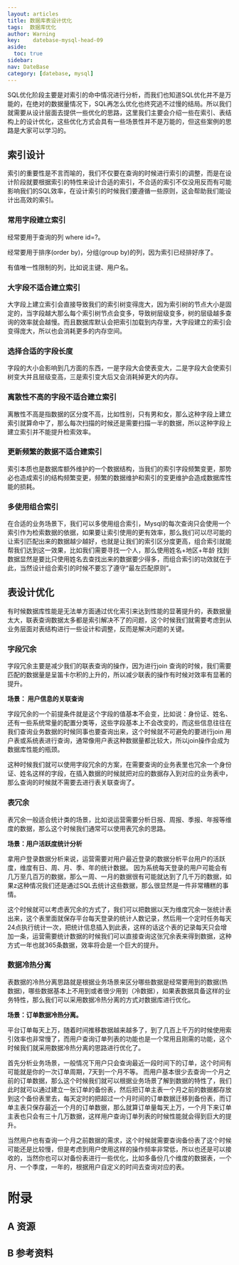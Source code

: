 ```yaml
---
layout: articles
title: 数据库表设计优化
tags:  数据库优化
author: Warning
key:    datebase-mysql-head-09
aside:
  toc: true
sidebar:
nav: DateBase
category: [datebase, mysql]
---
```


SQL优化阶段主要是对索引的命中情况进行分析，而我们也知道SQL优化并不是万能的，在绝对的数据量情况下，SQL再怎么优化也终究逃不过慢的结局。所以我们就需要从设计层面去提供一些优化的思路，这里我们主要会介绍一些在索引、表结构上的设计优化，这些优化方式会具有一些场景性并不是万能的，但这些案例的思路是大家可以学习的。


<!--more-->

## **索引设计**

索引的重要性是不言而喻的，我们不仅要在查询的时候进行索引的调整，而是在设计阶段就要根据索引的特性来设计合适的索引，不合适的索引不仅没用反而有可能影响我们的SQL效率，在设计索引的时候我们要遵循一些原则，这会帮助我们能设计出高效的索引。



### **常用字段建立索引**

经常要用于查询的列 where id=?。

经常要用于排序(order by)，分组(group by)的列，因为索引已经排好序了。

有值唯一性限制的列，比如说主键、用户名。



### **大字段不适合建立索引**

大字段上建立索引会直接导致我们的索引树变得庞大，因为索引树的节点大小是固定的，当字段越大那么每个索引树节点会变多，导致树层级变多，树的层级越多查询的效率就会越慢。而且数据库默认会把索引加载到内存里，大字段建立的索引会变得庞大，所以也会消耗更多的内存空间。



### **选择合适的字段长度**

字段的大小会影响到几方面的东西，一是字段大会使表变大，二是字段大会使索引树变大并且层级变高，三是索引变大后又会消耗掉更大的内存。



### **离散性不高的字段不适合建立索引**

离散性不高是指数据的区分度不高，比如性别，只有男和女，那么这种字段上建立索引就算命中了，那么每次扫描的时候还是需要扫描一半的数据，所以这种字段上建立索引并不能提升检索效率。



### **更新频繁的数据不适合建索引**

索引本质也是数据库额外维护的一个数据结构，当我们的索引字段频繁变更，那势必也造成索引的结构频繁变更，频繁的数据维护和索引的变更维护会造成数据库性能的损耗。



### **多使用组合索引**

在合适的业务场景下，我们可以多使用组合索引，Mysql的每次查询只会使用一个索引作为检索数据的依据，如果要让索引使用的更有效率，那么我们可以尽可能的让索引匹配出来的数据越少越好，也就是让我们的索引区分度更高，组合索引就能帮我们达到这一效果，比如我们需要寻找一个人，那么使用姓名+地区+年龄 找到数据显然是要比只使用姓名去查找出来的数据要少得多，而组合索引的功效就在于此，当然设计组合索引的时候不要忘了遵守“最左匹配原则”。







## **表设计优化**

有时候数据库性能是无法单方面通过优化索引来达到性能的显著提升的，表数据量太大，联表查询数据太多都是索引解决不了的问题，这个时候我们就需要考虑到从业务层面对表结构进行一些设计和调整，反而是解决问题的关键。



### **字段冗余**

字段冗余主要是减少我们的联表查询的操作，因为进行join 查询的时候，我们需要匹配的数据量是呈笛卡尔积的上升的，所以减少联表的操作有时候对效率有显著的提升。



**场景： 用户信息的关联查询**

字段冗余的一个前提条件就是这个字段的值基本不会变，比如说：身份证、姓名、还有一些系统常量的配置分类等，这些字段基本上不会改变的，而这些信息往往在我们查询业务数据的时候同事也要查询出来，这个时候就不可避免的要进行join 用户表或系统表进行查询，通常像用户表这种数据量都比较大，所以join操作会成为数据库性能的瓶颈。

这种时候我们就可以使用字段冗余的方案，在需要查询的业务表里也冗余一个身份证、姓名这样的字段，在插入数据的时候就把对应的数据存入到对应的业务表中，那么查询的时候就不需要去进行表关联查询了。



### **表冗余**

表冗余一般适合统计类的场景，比如说运营需要分析日报、周报、季报、年报等维度的数据，那么这个时候我们通常可以使用表冗余的思路。



**场景：用户活跃度统计分析**

拿用户登录数据分析来说，运营需要对用户最近登录的数据分析平台用户的活跃度，维度有日、周、月、季、年的统计数据。 因为系统每天登录的用户可能会有几万至几百万的数据，那么一周、一月的数据很有可能就达到了几千万的数据，如果z这种情况我们还是通过SQL去统计这些数据，那么很显然是一件非常糟糕的事情。

这个时候就可以考虑表冗余的方式了，我们可以把数据以天为维度冗余一张统计表出来，这个表里面就保存平台每天登录的统计人数记录，然后用一个定时任务每天24点执行统计一次，把统计信息插入到此表，这样的话这个表的记录每天只会增加一条，运营需要统计数据的时候我们可以直接查询这张冗余表来得到数据，这种方式一年也就365条数据，效率将会是一个巨大的提升。





### **数据冷热分离**

表数据的冷热分离思路就是根据业务场景来区分哪些数据是经常要用到的数据(热数据)，哪些数据基本上不用到或者很少用到（冷数据），如果表数据具备这样的业务特性，那么我们可以采用数据冷热分离的方式对数据库进行优化。

**场景：订单数据冷热分离。**

平台订单每天上万，随着时间推移数据越来越多了，到了几百上千万的时候使用索引效率也非常慢了，而用户查询订单列表的功能也是一个常用且刚需的功能，这个时候我们就采用数据冷热分离的思路进行优化了。

首先分析业务场景，一般情况下用户只会查询最近一段时间下的订单，这个时间有可能就是你的一次订单周期，7天到一个月不等。 而用户基本很少去查询一个月之前的订单数据，那么这个时候我们就可以根据业务场景了解到数据的特性了，我们此时就可以通过建立一张订单的备份表，然后把订单主表一个月之前的数据都存放到这个备份表里去，每天定时的把超过一个月时间的订单数据迁移到备份表，而订单主表只保存最近一个月的订单数据，那么就算订单量每天上万，一个月下来订单主表也只会有三十几万数据，这样用户查询订单列表的时候性能就会得到巨大的提升。

当然用户也有查询一个月之前数据的需求，这个时候就需要查询备份表了这个时候可能还是比较慢，但是考虑到用户使用这样的操作频率非常低，所以也还是可以接收的，当然你也可以对备份表进行一些优化，比如多备份几个维度的数据表，一个月、一个季度，一年的，根据用户自定义的时间去查询对应的表。

# 附录
## A 资源
## B 参考资料


